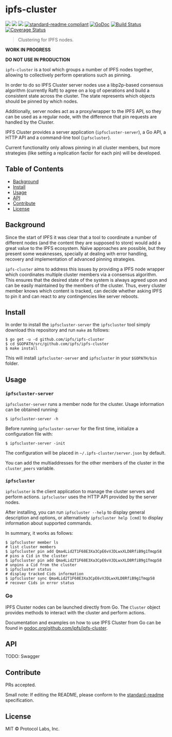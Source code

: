 # ipfs-cluster


[![](https://img.shields.io/badge/made%20by-Protocol%20Labs-blue.svg?style=flat-square)](http://ipn.io)
[![](https://img.shields.io/badge/project-ipfs-blue.svg?style=flat-square)](http://github.com/ipfs/ipfs)
[![](https://img.shields.io/badge/freenode-%23ipfs-blue.svg?style=flat-square)](http://webchat.freenode.net/?channels=%23ipfs)
[![standard-readme compliant](https://img.shields.io/badge/standard--readme-OK-green.svg?style=flat-square)](https://github.com/RichardLitt/standard-readme)
[![GoDoc](https://godoc.org/github.com/ipfs/ipfs-cluster?status.svg)](https://godoc.org/github.com/ipfs/ipfs-cluster)
[![Build Status](https://travis-ci.org/ipfs/ipfs-cluster.svg?branch=master)](https://travis-ci.org/ipfs/ipfs-cluster)
[![Coverage Status](https://coveralls.io/repos/github/ipfs/ipfs-cluster/badge.svg?branch=master)](https://coveralls.io/github/ipfs/ipfs-cluster?branch=master)


> Clustering for IPFS nodes.

**WORK IN PROGRESS**

**DO NOT USE IN PRODUCTION**

`ipfs-cluster` is a tool which groups a number of IPFS nodes together, allowing to collectively perform operations such as pinning.

In order to do so IPFS Cluster server nodes use a libp2p-based consensus algorithm (currently Raft) to agree on a log of operations and build a consistent state across the cluster. The state represents which objects should be pinned by which nodes.

Additionally, server nodes act as a proxy/wrapper to the IPFS API, so they can be used as a regular node, with the difference that pin requests are handled by the Cluster.

IPFS Cluster provides a server application (`ipfscluster-server`), a Go API, a HTTP API and a command-line tool (`ipfscluster`).

Current functionality only allows pinning in all cluster members, but more strategies (like setting a replication factor for each pin) will be developed.

## Table of Contents

- [Background](#background)
- [Install](#install)
- [Usage](#usage)
- [API](#api)
- [Contribute](#contribute)
- [License](#license)

## Background

Since the start of IPFS it was clear that a tool to coordinate a number of different nodes (and the content they are supposed to store) would add a great value to the IPFS ecosystem. Naïve approaches are possible, but they present some weaknesses, specially at dealing with error handling, recovery and implementation of advanced pinning strategies.

`ipfs-cluster` aims to address this issues by providing a IPFS node wrapper which coordinates multiple cluster members via a consensus algorithm. This ensures that the desired state of the system is always agreed upon and can be easily maintained by the members of the cluster. Thus, every cluster member knows which content is tracked, can decide whether asking IPFS to pin it and can react to any contingencies like server reboots.

## Install

In order to install the `ipfscluster-server` the `ipfscluster` tool  simply download this repository and run `make` as follows:

```
$ go get -u -d github.com/ipfs/ipfs-cluster
$ cd $GOPATH/src/github.com/ipfs/ipfs-cluster
$ make install
```

This will install `ipfscluster-server` and `ipfscluster` in your `$GOPATH/bin` folder.

## Usage

### `ipfscluster-server`

`ipfscluster-server` runs a member node for the cluster. Usage information can be obtained running:

```
$ ipfscluster-server -h

```

Before running `ipfscluster-server` for the first time, initialize a configuration file with:

```
$ ipfscluster-server -init
```

The configuration will be placed in `~/.ipfs-cluster/server.json` by default.

You can add the multiaddresses for the other members of the cluster in the `cluster_peers` variable.


### `ipfscluster`

`ipfscluster` is the client application to manage the cluster servers and perform actions. `ipfscluster` uses the HTTP API provided by the server nodes.

After installing, you can run `ipfscluster --help` to display general description and options, or alternatively `ipfscluster help [cmd]` to display
information about supported commands.

In summary, it works as follows:

```
$ ipfscluster member ls                                                # list cluster members
$ ipfscluster pin add Qma4Lid2T1F68E3Xa3CpE6vVJDLwxXLD8RfiB9g1Tmqp58   # pins a Cid in the cluster
$ ipfscluster pin add Qma4Lid2T1F68E3Xa3CpE6vVJDLwxXLD8RfiB9g1Tmqp58   # unpins a Cid from the cluster
$ ipfscluster status                                                   # display tracked Cids information
$ ipfscluster sync Qma4Lid2T1F68E3Xa3CpE6vVJDLwxXLD8RfiB9g1Tmqp58      # recover Cids in error status
```

### Go

IPFS Cluster nodes can be launched directly from Go. The `Cluster` object provides methods to interact with the cluster and perform actions.

Documentation and examples on how to use IPFS Cluster from Go can be found in [godoc.org/github.com/ipfs/ipfs-cluster](https://godoc.org/github.com/ipfs/ipfs-cluster).

## API

TODO: Swagger

## Contribute

PRs accepted.

Small note: If editing the README, please conform to the [standard-readme](https://github.com/RichardLitt/standard-readme) specification.

## License

MIT © Protocol Labs, Inc.
